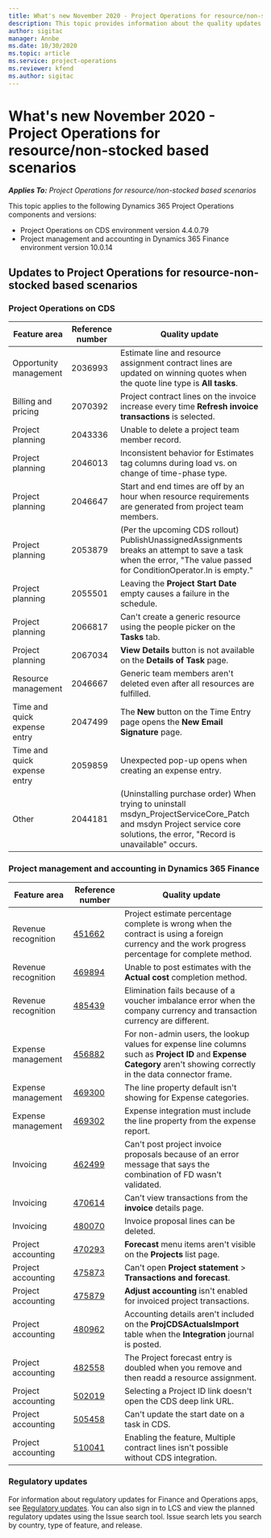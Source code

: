 ```yaml
---
title: What's new November 2020 - Project Operations for resource/non-stocked based scenarios
description: This topic provides information about the quality updates available in the November 2020 release of Project Operations for resource/non-stocked based scenarios.
author: sigitac
manager: Annbe
ms.date: 10/30/2020
ms.topic: article
ms.service: project-operations
ms.reviewer: kfend 
ms.author: sigitac
---
```


# What's new November 2020 - Project Operations for resource/non-stocked based scenarios

_**Applies To:** Project Operations for resource/non-stocked based scenarios_

This topic applies to the following Dynamics 365 Project Operations components and versions:

- Project Operations on CDS environment version 4.4.0.79
- Project management and accounting in Dynamics 365 Finance environment version 10.0.14

## Updates to Project Operations for resource-non-stocked based scenarios

### Project Operations on CDS

| Feature area                 | Reference number | Quality update                                                                                                                                                                    |
|------------------------------|------------------|-----------------------------------------------------------------------------------------------------------------------------------------------------------------------------------|
| Opportunity management       | 2036993          | Estimate line and resource   assignment contract lines are updated on winning quotes when the quote line   type is **All tasks**.                                                 |
| Billing and pricing          | 2070392          | Project contract lines on the   invoice increase every time **Refresh invoice transactions** is selected.                                                                         |
| Project planning             | 2043336          | Unable to delete a project team   member record.                                                                                                                                  |
| Project planning             | 2046013          | Inconsistent behavior for   Estimates tag columns during load vs. on change of time-phase type.                                                                                   |
| Project planning             | 2046647          | Start and end times are off by   an hour when resource requirements are generated from project team members.                                                                      |
| Project planning             | 2053879          | (Per the upcoming CDS rollout)   PublishUnassignedAssignments breaks an attempt to save a task when the error, "The value passed for ConditionOperator.In is empty."                       |
| Project planning             | 2055501          | Leaving the **Project Start   Date** empty causes a failure in the schedule.                                                                                                      |
| Project planning             | 2066817          | Can't create a generic resource   using the people picker on the **Tasks** tab.                                                                                                   |
| Project planning             | 2067034          | **View Details** button is not   available on the **Details of Task** page.                                                                                                       |
| Resource management          | 2046667          | Generic team members aren't   deleted even after all resources are fulfilled.                                                                                                    |
| Time and quick expense entry | 2047499          | The **New** button on the Time   Entry page opens the **New Email Signature** page.                                                                                               |
| Time and quick expense entry | 2059859          | Unexpected pop-up opens when   creating an expense entry.                                                                                                                         |
| Other                        | 2044181          | (Uninstalling purchase order)   When trying to uninstall msdyn_ProjectServiceCore_Patch and msdyn Project   service core solutions, the error, "Record is unavailable"   occurs.  |

### Project management and accounting in Dynamics 365 Finance

| Feature area        | Reference number | Quality update                                                                                                                                                            |
|---------------------|------------------|---------------------------------------------------------------------------------------------------------------------------------------------------------------------------|
| Revenue recognition | [451662](https://fix.lcs.dynamics.com/Issue/Details/?bugId=451662)           | Project estimate percentage   complete is wrong when the contract is using a foreign currency and the work   progress percentage for complete method.                     |
| Revenue recognition | [469894](https://fix.lcs.dynamics.com/Issue/Details/?bugId=469894)           | Unable to post estimates with   the **Actual cost** completion method.                                                                                                    |
| Revenue recognition | [485439](https://fix.lcs.dynamics.com/Issue/Details/?bugId=485439)           | Elimination fails because of a   voucher imbalance error when the company currency and transaction currency   are different.                                              |
| Expense management  | [456882](https://fix.lcs.dynamics.com/Issue/Details/?bugId=456822)           | For non-admin users, the lookup   values for expense line columns such as **Project ID** and **Expense   Category** aren't showing correctly in the data connector frame. |
| Expense management  | [469300](https://fix.lcs.dynamics.com/Issue/Details/?bugId=469300)           | The line property default isn't   showing for Expense categories.                                                                                                         |
| Expense management  | [469302](https://fix.lcs.dynamics.com/Issue/Details/?bugId=469302)           | Expense integration must include   the line property from the expense report.                                                                                             |
| Invoicing           | [462499](https://fix.lcs.dynamics.com/Issue/Details/?bugId=462499)           | Can't post project invoice   proposals because of an error message that says the combination of FD wasn't   validated.                                                    |
| Invoicing           | [470614](https://fix.lcs.dynamics.com/Issue/Details/?bugId=470614)           | Can't view transactions from the   **invoice** details page.                                                                                                              |
| Invoicing           | [480070](https://fix.lcs.dynamics.com/Issue/Details/?bugId=480070)           | Invoice proposal lines can be   deleted.                                                                                                                                  |
| Project accounting  | [470293](https://fix.lcs.dynamics.com/Issue/Details/?bugId=470293)           | **Forecast** menu items aren't   visible on the **Projects** list page.                                                                                                   |
| Project accounting  | [475873](https://fix.lcs.dynamics.com/Issue/Details/?bugId=475873)           | Can't open **Project statement**   > **Transactions and forecast**.                                                                                                       |
| Project accounting  | [475879](https://fix.lcs.dynamics.com/Issue/Details/?bugId=475879)           | **Adjust accounting** isn't   enabled for invoiced project transactions.                                                                                                  |
| Project accounting  | [480962](https://fix.lcs.dynamics.com/Issue/Details/?bugId=480962)           | Accounting details aren't   included on the **ProjCDSActualsImport** table when the **Integration**   journal is posted.                                                  |
| Project accounting  | [482558](https://fix.lcs.dynamics.com/Issue/Details/?bugId=482558)           | The Project forecast entry is   doubled when you remove and then readd a resource assignment.                                                                            |
| Project accounting  | [502019](https://fix.lcs.dynamics.com/Issue/Details/?bugId=502019)           | Selecting a Project ID link   doesn't open the CDS deep link URL.                                                                                                         |
| Project accounting  | [505458](https://fix.lcs.dynamics.com/Issue/Details/?bugId=505458)           | Can't update the start date on a   task in CDS.                                                                                                                           |
| Project accounting  | [510041](https://fix.lcs.dynamics.com/Issue/Details/?bugId=510041)           | Enabling the feature, Multiple contract lines isn't possible without CDS integration.                                                                                   |

### Regulatory updates
For information about regulatory updates for Finance and Operations apps, see [Regulatory updates](https://docs.microsoft.com/dynamics365/finance/localizations/regulatory-updates). You can also sign in to LCS and view the planned regulatory updates using the Issue search tool. Issue search lets you search by country, type of feature, and release.
